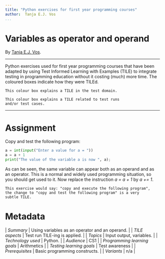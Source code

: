 ```yaml
---
title: "Python exercises for first year programming courses"
author:  Tanja E.J. Vos
...
```


# Variables as operator and operand

By [Tanja E.J. Vos](https://www.tanjavos.com).

------------------------------------------------------------------------

Python exercises used for first year programming courses that
have been adapted by using Test Informed Learning with Examples (TILE)
to integrate testing in programming education without it costing (much)
more time. The coloured boxes indicate how they were TILEd.

```testdomaintile
This colour box explains a TILE in the test domain.
```

```testruntile
This colour box explains a TILE related to test runs 
and/or test cases.
```
------------------------------------------------------------------------

# Assignment

Copy and test the following program:

```python
a = int(input("Enter a value for a = "))
a = a + 1
print("The value of the variable a is now ", a);
```

As can be seen, the same variable can appear both as an operand and
as an operator. This is a normal and widely used programming
situation, so you should get used to it. Now replace the instruction
*a = a + 1* by *a += 1*.

```testruntile
This exercise would say: "copy and execute the following program",
the change to "copy and test the following program" is a very
subtle TILE.
```

# Metadata

| _Summary_ | Using variables as an operator and an operand. |
| _TILE aspects_ | Test run TILE-ing is applied. |
| _Topics_ | Input output, variables. |
| _Technology used_ | Python. |
| _Audience_ | CS1 |
| _Programming learning goals_ | Arithmetics |
| _Testing learning goals_ | Test awareness |
| _Prerequisites_ |  Basic programming constructs.  |
| _Variants_ | n/a |